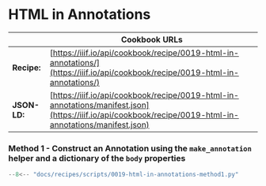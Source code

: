 # HTML in Annotations
|              | **Cookbook URLs**                                                                                                                                        |
|--------------|----------------------------------------------------------------------------------------------------------------------------------------------------------|
| **Recipe:**  | [https://iiif.io/api/cookbook/recipe/0019-html-in-annotations/](https://iiif.io/api/cookbook/recipe/0019-html-in-annotations/)                           |
| **JSON-LD:** | [https://iiif.io/api/cookbook/recipe/0019-html-in-annotations/manifest.json](https://iiif.io/api/cookbook/recipe/0019-html-in-annotations/manifest.json) |

### Method 1 - Construct an Annotation using the `make_annotation` helper and a dictionary of the `body` properties
```python
--8<-- "docs/recipes/scripts/0019-html-in-annotations-method1.py"
```
